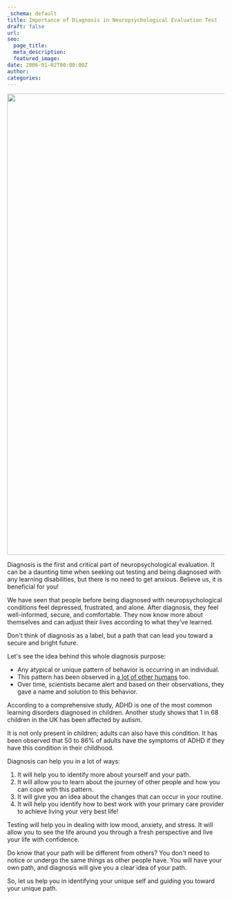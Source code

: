 ```yaml
---
_schema: default
title: Importance of Diagnosis in Neuropsychological Evaluation Test
draft: false
url:
seo:
  page_title:
  meta_description:
  featured_image:
date: 2006-01-02T00:00:00Z
author:
categories:
---
```

<img src="/adult-reading-book.jpg" width="1600" height="1067" />

Diagnosis is the first and critical part of neuropsychological evaluation. It can be a daunting time when seeking out testing and being diagnosed with any learning disabilities, but there is no need to get anxious. Believe us, it is beneficial for you!

We have seen that people before being diagnosed with neuropsychological conditions feel depressed, frustrated, and alone. After diagnosis, they feel well-informed, secure, and comfortable. They now know more about themselves and can adjust their lives according to what they’ve learned.&nbsp;

Don't think of diagnosis as a label, but a path that can lead you toward a secure and bright future.

Let's see the idea behind this whole diagnosis purpose:&nbsp;

* Any atypical or unique pattern of behavior is occurring in an individual.
* This pattern has been observed in <a target="_blank" rel="noopener noreferrer" href="https://www.adhdawarenessmonth.org/children-do-not-grow-out-of-adhd/">a lot of other humans</a> too.
* Over time, scientists became alert and based on their observations, they gave a name and solution to this behavior.

According to a comprehensive study, ADHD is one of the most common learning disorders diagnosed in children. Another study shows that 1 in 68 children in the UK has been affected by autism.

It is not only present in children; adults can also have this condition. It has been observed that 50 to 86% of adults have the symptoms of ADHD if they have this condition in their childhood.

Diagnosis can help you in a lot of ways:

1. It will help you to identify more about yourself and your path.
2. It will allow you to learn about the journey of other people and how you can cope with this pattern.
3. It will give you an idea about the changes that can occur in your routine.
4. It will help you identify how to best work with your primary care provider to achieve living your very best life!

Testing will help you in dealing with low mood, anxiety, and stress. It will allow you to see the life around you through a fresh perspective and live your life with confidence.

Do know that your path will be different from others? You don't need to notice or undergo the same things as other people have. You will have your own path, and diagnosis will give you a clear idea of your path.

So, let us help you in identifying your unique self and guiding you toward your unique path.